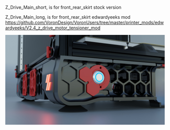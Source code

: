 Z_Drive_Main_short, is for front_rear_skirt stock version

Z_Drive_Main_long, is for front_rear_skirt edwardyeeks mod
https://github.com/VoronDesign/VoronUsers/tree/master/printer_mods/edwardyeeks/V2.4_z_drive_motor_tensioner_mod


![mirror](https://github.com/CarlosRodriguess/Galileo-Z_Modify/blob/main/Images/V2.4.3.jpg)
